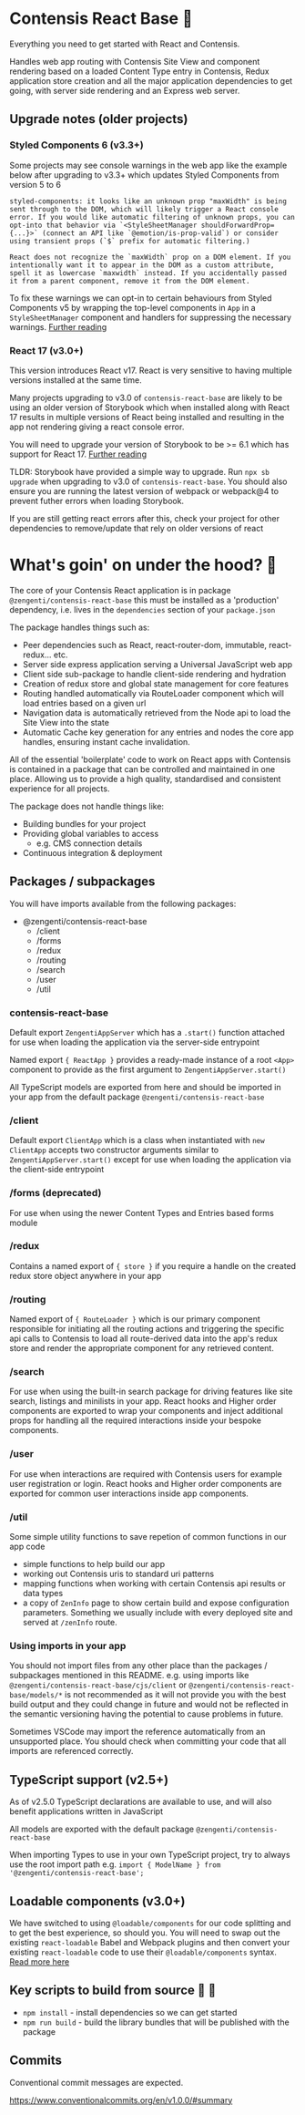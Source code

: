 # Contensis React Base 🍃

Everything you need to get started with React and Contensis.

Handles web app routing with Contensis Site View and component rendering based on a loaded Content Type entry in Contensis, Redux application store creation and all the major application dependencies to get going, with server side rendering and an Express web server.

## Upgrade notes (older projects)

### Styled Components 6 (v3.3+)

Some projects may see console warnings in the web app like the example below after upgrading to v3.3+ which updates Styled Components from version 5 to 6

```
styled-components: it looks like an unknown prop "maxWidth" is being sent through to the DOM, which will likely trigger a React console error. If you would like automatic filtering of unknown props, you can opt-into that behavior via `<StyleSheetManager shouldForwardProp={...}>` (connect an API like `@emotion/is-prop-valid`) or consider using transient props (`$` prefix for automatic filtering.)

React does not recognize the `maxWidth` prop on a DOM element. If you intentionally want it to appear in the DOM as a custom attribute, spell it as lowercase `maxwidth` instead. If you accidentally passed it from a parent component, remove it from the DOM element.
```

To fix these warnings we can opt-in to certain behaviours from Styled Components v5 by wrapping the top-level components in `App` in a `StyleSheetManager` component and handlers for suppressing the necessary warnings. [Further reading](https://styled-components.com/docs/faqs#shouldforwardprop-is-no-longer-provided-by-default)

### React 17 (v3.0+)

This version introduces React v17. React is very sensitive to having multiple versions installed at the same time.

Many projects upgrading to v3.0 of `contensis-react-base` are likely to be using an older version of Storybook which when installed along with React 17 results in multiple versions of React being installed and resulting in the app not rendering giving a react console error.

You will need to upgrade your version of Storybook to be >= 6.1 which has support for React 17. [Further reading](https://storybook.js.org/blog/storybook-6-1/)

TLDR: Storybook have provided a simple way to upgrade. Run `npx sb upgrade` when upgrading to v3.0 of `contensis-react-base`. You should also ensure you are running the latest version of webpack or webpack@4 to prevent futher errors when loading Storybook.

If you are still getting react errors after this, check your project for other dependencies to remove/update that rely on older versions of react

# What's goin' on under the hood? 🔧

The core of your Contensis React application is in package `@zengenti/contensis-react-base` this must be installed as a 'production' dependency, i.e. lives in the `dependencies` section of your `package.json`

The package handles things such as:

- Peer dependencies such as React, react-router-dom, immutable, react-redux... etc.
- Server side express application serving a Universal JavaScript web app
- Client side sub-package to handle client-side rendering and hydration
- Creation of redux store and global state management for core features
- Routing handled automatically via RouteLoader component which will load entries based on a given url
- Navigation data is automatically retrieved from the Node api to load the Site View into the state
- Automatic Cache key generation for any entries and nodes the core app handles, ensuring instant cache invalidation.

All of the essential 'boilerplate' code to work on React apps with Contensis is contained in a package that can be controlled and maintained in one place. Allowing us to provide a high quality, standardised and consistent experience for all projects.

The package does not handle things like:

- Building bundles for your project
- Providing global variables to access
  - e.g. CMS connection details
- Continuous integration & deployment

## Packages / subpackages

You will have imports available from the following packages:

- @zengenti/contensis-react-base
  - /client
  - /forms
  - /redux
  - /routing
  - /search
  - /user
  - /util

### contensis-react-base

Default export `ZengentiAppServer` which has a `.start()` function attached for use when loading the application via the server-side entrypoint

Named export `{ ReactApp }` provides a ready-made instance of a root `<App>` component to provide as the first argument to `ZengentiAppServer.start()`

All TypeScript models are exported from here and should be imported in your app from the default package `@zengenti/contensis-react-base`

### /client

Default export `ClientApp` which is a class when instantiated with `new ClientApp` accepts two constructor arguments similar to `ZengentiAppServer.start()` except for use when loading the application via the client-side entrypoint

### /forms (deprecated)

For use when using the newer Content Types and Entries based forms module

### /redux

Contains a named export of `{ store }` if you require a handle on the created redux store object anywhere in your app

### /routing

Named export of `{ RouteLoader }` which is our primary component responsible for initiating all the routing actions and triggering the specific api calls to Contensis to load all route-derived data into the app's redux store and render the appropriate component for any retrieved content.

### /search

For use when using the built-in search package for driving features like site search, listings and minilists in your app. React hooks and Higher order components are exported to wrap your components and inject additional props for handling all the required interactions inside your bespoke components.

### /user

For use when interactions are required with Contensis users for example user registration or login. React hooks and Higher order components are exported for common user interactions inside app components.

### /util

Some simple utility functions to save repetion of common functions in our app code

- simple functions to help build our app
- working out Contensis uris to standard uri patterns
- mapping functions when working with certain Contensis api results or data types
- a copy of `ZenInfo` page to show certain build and expose configuration parameters. Something we usually include with every deployed site and served at `/zenInfo` route.

### Using imports in your app

You should not import files from any other place than the packages / subpackages mentioned in this README. e.g. using imports like `@zengenti/contensis-react-base/cjs/client` or `@zengenti/contensis-react-base/models/*` is not recommended as it will not provide you with the best build output and they could change in future and would not be reflected in the semantic versioning having the potential to cause problems in future.

Sometimes VSCode may import the reference automatically from an unsupported place. You should check when committing your code that all imports are referenced correctly.

## TypeScript support (v2.5+)

As of v2.5.0 TypeScript declarations are available to use, and will also benefit applications written in JavaScript

All models are exported with the default package `@zengenti/contensis-react-base`

When importing Types to use in your own TypeScript project, try to always use the root import path e.g. `import { ModelName } from '@zengenti/contensis-react-base';`

## Loadable components (v3.0+)

We have switched to using `@loadable/components` for our code splitting and to get the best experience, so should you. You will need to swap out the existing `react-loadable` Babel and Webpack plugins and then convert your existing `react-loadable` code to use their `@loadable/components` syntax. [Read more here](https://loadable-components.com/docs/component-splitting/)

## Key scripts to build from source 🚦 📃

- `npm install` - install dependencies so we can get started
- `npm run build` - build the library bundles that will be published with the package

## Commits

Conventional commit messages are expected.

https://www.conventionalcommits.org/en/v1.0.0/#summary
